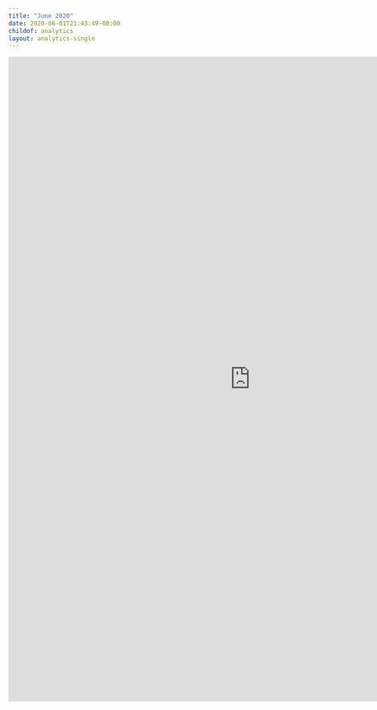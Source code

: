 ```yaml
---
title: "June 2020"
date: 2020-06-01T21:43:49-08:00
childof: analytics
layout: analytics-single
---
```

<iframe width="960" height="1280" src="https://datastudio.google.com/embed/reporting/1JUPhFUanNjFRWl2sLKPFCpzkbJ6hlKKF/page/tPw8" frameborder="0" style="border:0" allowfullscreen></iframe>